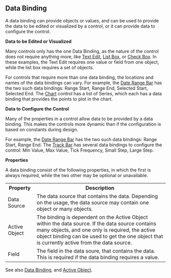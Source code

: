 ## Data Binding

A data binding can provide objects or values, and can be used to provide the data to be edited or visualized by a control, or it can provide data to configure the control.

**Data to be Edited or Visualized**

Many controls only has the one Data Binding, as the nature of the control does not require anything more, like [Text Edit](../../developers/defining-the-application-model/forms/views/desktop-controls/text-and-number-controls/text-edit.md), [List Box](../../developers/defining-the-application-model/forms/views/desktop-controls/list-and-lookup-controls/list-box.md), or [Check Box](../../developers/defining-the-application-model/forms/views/desktop-controls/button-controls/check-box.md). In these examples, the Text Edit requires one value or field from one object, while the list box requires a set of objects.

For controls that require more than one data binding, the locations and names of the data bindings can vary. For example, the [Date Range Bar](../../developers/defining-the-application-model/forms/views/desktop-controls/time-and-date-controls/date-range-bar.md) has the two such data bindings: Range Start, Range End, Selected Start, Selected End. The [Chart](../../developers/defining-the-application-model/forms/views/desktop-controls/reporting-and-visualization-controls/chart.md) control has a list of Series, which each has a data binding that provides the points to plot in the chart.

**Data to Configure the Control**

Many of the properties in a control allow data to be provided by a data binding. This makes the controls more dynamic than if the configuration is based on constants during design.

For example, the [Date Range Bar](../../developers/defining-the-application-model/forms/views/desktop-controls/time-and-date-controls/date-range-bar.md) has the two such data bindings: Range Start, Range End. The [Track Bar](../../developers/defining-the-application-model/forms/views/desktop-controls/button-controls/track-bar.md) has several data bindings to configure the control: Min Value, Max Value, Tick Frequency, Small Step, Large Step.

**Properties**

A data binding consist of the following properties, in which the first is always required, while the two other may be optional or unavailable.

<table style="WIDTH: 100%">

<tbody>

<tr>

<th>Property</th>

<th>Description</th>

</tr>

<tr>

<td>Data Source</td>

<td>The data source that contains the data. Depending on the usage, the data source may contain one object or many objects.</td>

</tr>

<tr>

<td>Active Object</td>

<td>The binding is dependent on the Active Object within the data source. If the data source contains many objects, and one only is required, the active object binding can be used to get the one object that is currently active from the data source.</td>

</tr>

<tr>

<td>Field</td>

<td>The field in the data soure, that contains the data. This is required if the data binding requires a value.</td>

</tr>

</tbody>

</table>

See also [Data Binding](../../developers/defining-the-application-model/common-concepts/data-binding.md), and [Active Object](../../developers/defining-the-application-model/common-concepts/active-object.md).